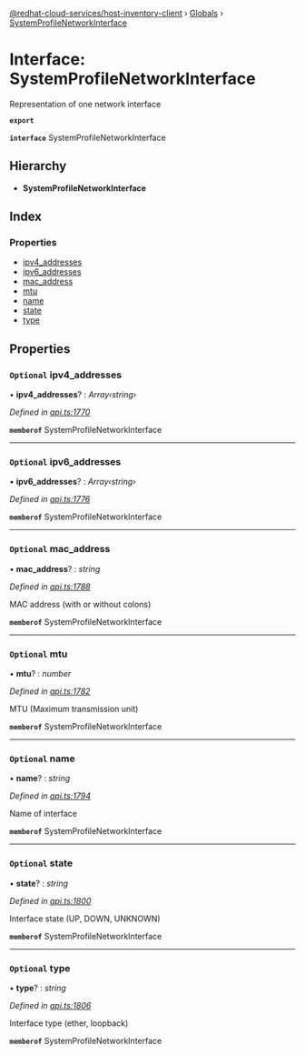 [@redhat-cloud-services/host-inventory-client](../README.md) › [Globals](../globals.md) › [SystemProfileNetworkInterface](systemprofilenetworkinterface.md)

# Interface: SystemProfileNetworkInterface

Representation of one network interface

**`export`** 

**`interface`** SystemProfileNetworkInterface

## Hierarchy

* **SystemProfileNetworkInterface**

## Index

### Properties

* [ipv4_addresses](systemprofilenetworkinterface.md#optional-ipv4_addresses)
* [ipv6_addresses](systemprofilenetworkinterface.md#optional-ipv6_addresses)
* [mac_address](systemprofilenetworkinterface.md#optional-mac_address)
* [mtu](systemprofilenetworkinterface.md#optional-mtu)
* [name](systemprofilenetworkinterface.md#optional-name)
* [state](systemprofilenetworkinterface.md#optional-state)
* [type](systemprofilenetworkinterface.md#optional-type)

## Properties

### `Optional` ipv4_addresses

• **ipv4_addresses**? : *Array‹string›*

*Defined in [api.ts:1770](https://github.com/RedHatInsights/javascript-clients/blob/master/packages/host-inventory/api.ts#L1770)*

**`memberof`** SystemProfileNetworkInterface

___

### `Optional` ipv6_addresses

• **ipv6_addresses**? : *Array‹string›*

*Defined in [api.ts:1776](https://github.com/RedHatInsights/javascript-clients/blob/master/packages/host-inventory/api.ts#L1776)*

**`memberof`** SystemProfileNetworkInterface

___

### `Optional` mac_address

• **mac_address**? : *string*

*Defined in [api.ts:1788](https://github.com/RedHatInsights/javascript-clients/blob/master/packages/host-inventory/api.ts#L1788)*

MAC address (with or without colons)

**`memberof`** SystemProfileNetworkInterface

___

### `Optional` mtu

• **mtu**? : *number*

*Defined in [api.ts:1782](https://github.com/RedHatInsights/javascript-clients/blob/master/packages/host-inventory/api.ts#L1782)*

MTU (Maximum transmission unit)

**`memberof`** SystemProfileNetworkInterface

___

### `Optional` name

• **name**? : *string*

*Defined in [api.ts:1794](https://github.com/RedHatInsights/javascript-clients/blob/master/packages/host-inventory/api.ts#L1794)*

Name of interface

**`memberof`** SystemProfileNetworkInterface

___

### `Optional` state

• **state**? : *string*

*Defined in [api.ts:1800](https://github.com/RedHatInsights/javascript-clients/blob/master/packages/host-inventory/api.ts#L1800)*

Interface state (UP, DOWN, UNKNOWN)

**`memberof`** SystemProfileNetworkInterface

___

### `Optional` type

• **type**? : *string*

*Defined in [api.ts:1806](https://github.com/RedHatInsights/javascript-clients/blob/master/packages/host-inventory/api.ts#L1806)*

Interface type (ether, loopback)

**`memberof`** SystemProfileNetworkInterface
